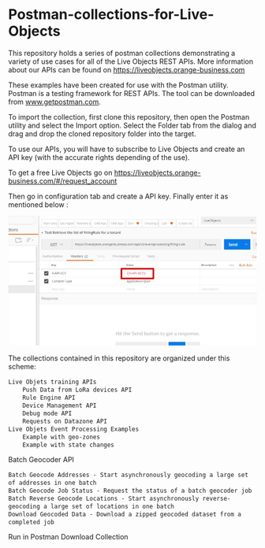# Postman-collections-for-Live-Objects
 
This repository holds a series of postman collections demonstrating a variety of use cases for all of the Live Objects REST APIs. More information about our APIs can be found on https://liveobjects.orange-business.com

These examples have been created for use with the Postman utility. Postman is a testing framework for REST APIs. The tool can be downloaded from www.getpostman.com.

To import the collection, first clone this repository, then open the Postman utility and select the Import option. Select the Folder tab from the dialog and drag and drop the cloned repository folder into the target.

To use our APIs, you will have to subscribe to Live Objects and create an API key (with the accurate rights depending of the use).

To get a free Live Objects go on https://liveobjects.orange-business.com/#/request_account

Then go in configuration tab and create a API key. Finally enter it as mentioned below : 

<img src="https://github.com/DatavenueLiveObjects/Postman-collections-for-Live-Objects/blob/master/Postman-collections-for-Live-Objects.jpg" alt="Postman">

The collections contained in this repository are organized under this scheme:

    Live Objets training APIs
        Push Data from LoRa devices API
        Rule Engine API
        Device Management API
        Debug mode API
        Requests on Datazone API
    Live Objets Event Processing Examples
        Example with geo-zones
        Example with state changes
       
Batch Geocoder API

    Batch Geocode Addresses - Start asynchronously geocoding a large set of addresses in one batch
    Batch Geocode Job Status - Request the status of a batch geocoder job
    Batch Reverse Geocode Locations - Start asynchronously reverse-geocoding a large set of locations in one batch
    Download Geocoded Data - Download a zipped geocoded dataset from a completed job

Run in Postman Download Collection
